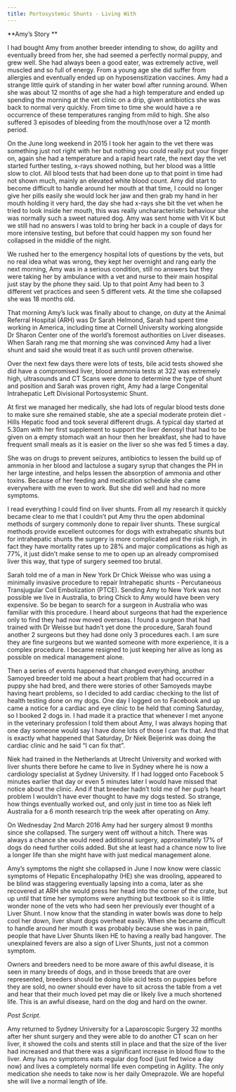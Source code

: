 ```yaml
---
title: Portosystemic Shunts - Living With
---
```

**Amy’s Story  **

I had bought Amy from another breeder intending to show, do agility and eventually breed from her, she had seemed a perfectly normal puppy, and grew well.  She had always been a good eater, was extremely active, well muscled and so full of energy.  From a young age she did suffer from allergies and eventually ended up on hyposensitization vaccines.   Amy had a strange little quirk of standing in her water bowl after running around.  When she was about 12 months of age she had a high temperature and ended up spending the morning at the vet clinic on a drip, given antibiotics she was back to normal very quickly.  From time to time she would have a re occurrence of these temperatures ranging from mild to high.  She also suffered 3 episodes of bleeding from the mouth/nose over a 12 month period. 

 On the June long weekend in 2015 I took her again to the vet there was something just not right with her but nothing you could really put your finger on, again she had a temperature and a rapid heart rate, the next day the vet started further testing, x-rays showed nothing, but her blood was a little slow to clot.  All blood tests that had been done up to that point in time had not shown much, mainly an elevated white blood count.   Amy did start to become difficult to handle around her mouth at that time, I could no longer give her pills easily she would lock her jaw and then grab my hand in her mouth holding it very hard, the day she had x-rays she bit the vet when he tried to look inside her mouth, this was really uncharacteristic behaviour she was normally such a sweet natured dog.  Amy was sent home with Vit K but we still had no answers I was told to bring her back in a couple of days for more intensive testing, but before that could happen my son found her collapsed in the middle of the night.

We rushed her to the emergency hospital lots of questions by the vets, but no real idea what was wrong, they kept her overnight and rang early the next morning, Amy was in a serious condition, still no answers but they were taking her by ambulance with a vet and nurse to their main hospital just stay by the phone they said.   Up to that point Amy had been to 3 different vet practices and seen 5 different vets.  At the time she collapsed she was 18 months old.

That morning Amy’s luck was finally about to change, on duty at the Animal Referral Hospital (ARH) was Dr Sarah Helmond, Sarah had spent time working in America, including time at Cornell University working alongside Dr Sharon Center one of the world’s foremost authorities on Liver diseases.  When Sarah rang me that morning she was convinced Amy had a liver shunt and said she would treat it as such until proven otherwise.

Over the next few days there were lots of tests, bile acid tests showed she did have a compromised liver, blood ammonia tests at 322 was extremely high, ultrasounds and CT Scans were done to determine the type of shunt and position and Sarah was proven right, Amy had a large Congenital Intrahepatic Left Divisional Portosystemic Shunt.

At first we managed her medically, she had lots of regular blood tests done to make sure she remained stable, she ate a special moderate protein diet - Hills Hepatic food and took several different drugs.  A typical day started at 5.30am with her first supplement to support the liver denosyl that had to be given on a empty stomach wait an hour then her breakfast, she had to have frequent small meals as it is easier on the liver so she was fed 5 times a day.

 She was on drugs to prevent seizures, antibiotics to lessen the build up of ammonia in her blood and lactulose a sugary syrup that changes the PH in her large intestine, and helps lessen the absorption of ammonia and other toxins.  Because of her feeding and medication schedule she came everywhere with me even to work.   But she did well and had no more symptoms.

 I read everything I could find on liver shunts.  From all my research it quickly became clear to me that I couldn’t put Amy thru the open abdominal methods of surgery commonly done to repair liver shunts.   These surgical methods provide excellent outcomes for dogs with extrahepatic shunts but for intrahepatic shunts the surgery is more complicated and the risk high, in fact they have mortality rates up to 28% and major complications as high as 77%, it just didn’t make sense to me to open up an already compromised liver this way, that type of surgery seemed too brutal. 

Sarah told me of a man in New York Dr Chick Weisse who was using a minimally invasive procedure to repair Intrahepatic shunts - Percutaneous Transjugular Coil Embolization (PTCE).   Sending Amy to New York was not possible we live in Australia, to bring Chick to Amy would have been very expensive.  So be began to search for a surgeon in Australia who was familiar with this procedure.   I heard about surgeons that had the experience only to find they had now moved overseas.   I found a surgeon that had trained with Dr Weisse but hadn’t yet done the procedure, Sarah found another 2 surgeons but they had done only 3 procedures each.  I am sure they are fine surgeons but we wanted someone with more experience, it is a complex procedure.  I became resigned to just keeping her alive as long as possible on medical management alone.

Then a series of events happened that changed everything, another Samoyed breeder told me about a heart problem that had occurred in a puppy she had bred, and there were stories of other Samoyeds maybe having heart problems, so I decided to add cardiac checking to the list of health testing done on my dogs.   One day I logged on to Facebook and up came a notice for a cardiac and eye clinic to be held that coming Saturday, so I booked 2 dogs in.   I had made it a practice that whenever I met anyone in the veterinary profession I told them about Amy, I was always hoping that one day someone would say I have done lots of those I can fix that.  And that is exactly what happened that Saturday, Dr Niek Beijerink was doing the cardiac clinic and he said “I can fix that”.  

Niek had trained in the Netherlands at Utrecht University and worked with liver shunts there before he came to live in Sydney where he is now a cardiology specialist at Sydney University.   If I had logged onto Facebook 5 minutes earlier that day or even 5 minutes later I would have missed that notice about the clinic. And if that breeder hadn’t told me of her pup’s heart problem I wouldn’t have ever thought to have my dogs tested.  So strange, how things eventually worked out, and only just in time too as Niek left Australia for a 6 month research trip the week after operating on Amy. 

On Wednesday 2nd March 2016 Amy had her surgery almost 9 months since she collapsed.  The surgery went off without a hitch. There was always a chance she would need additional surgery, approximately 17% of dogs do need further coils added.  But she at least had a chance now to live a longer life than she might have with just medical management alone.

Amy’s symptoms the night she collapsed in June I now know were classic symptoms of Hepatic Encephalopathy (HE) she was drooling, appeared to be blind was staggering eventually lapsing into a coma, later as she recovered at ARH she would press her head into the corner of the crate, but up until that time her symptoms were anything but textbook so it is little wonder none of the vets who had seen her previously ever thought of a Liver Shunt.  I now know that the standing in water bowls was done to help cool her down, liver shunt dogs overheat easily.  When she became difficult to handle around her mouth it was probably because she was in pain, people that have Liver Shunts liken HE to having a really bad hangover.  The unexplained fevers are also a sign of Liver Shunts, just not a common symptom.  

Owners and breeders need to be more aware of this awful disease, it is seen in many breeds of dogs, and in those breeds that are over represented, breeders should be doing bile acid tests on puppies before they are sold, no owner should ever have to sit across the table from a vet and hear that their much loved pet may die or likely live a much shortened life.  This is an awful disease, hard on the dog and hard on the owner. 

_Post Script._

Amy returned to Sydney University for a Laparoscopic Surgery 32 months after her shunt surgery and they were able to do another CT scan on her liver, it showed the coils and stents still in place and that the size of the liver had increased and that there was a significant increase in blood flow to the liver.  Amy has no symptoms eats regular dog food (just fed twice a day now) and lives a completely normal life even competing in Agility.  The only medication she needs to take now is her daily Omeprazole.  We are hopeful she will live a normal length of life.
